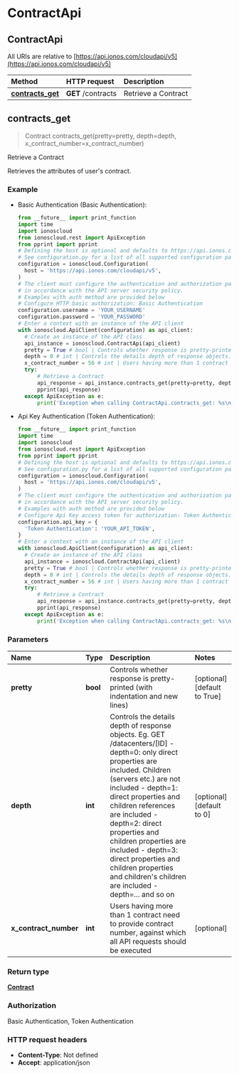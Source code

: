 # ContractApi

## ContractApi

All URIs are relative to [https://api.ionos.com/cloudapi/v5](https://api.ionos.com/cloudapi/v5)

| Method | HTTP request | Description |
| :--- | :--- | :--- |
| [**contracts\_get**](contractapi.md#contracts_get) | **GET** /contracts | Retrieve a Contract |

## **contracts\_get**

> Contract contracts\_get\(pretty=pretty, depth=depth, x\_contract\_number=x\_contract\_number\)

Retrieve a Contract

Retrieves the attributes of user's contract.

### Example

* Basic Authentication \(Basic Authentication\):

  ```python
  from __future__ import print_function
  import time
  import ionoscloud
  from ionoscloud.rest import ApiException
  from pprint import pprint
  # Defining the host is optional and defaults to https://api.ionos.com/cloudapi/v5
  # See configuration.py for a list of all supported configuration parameters.
  configuration = ionoscloud.Configuration(
    host = 'https://api.ionos.com/cloudapi/v5',
  )
  # The client must configure the authentication and authorization parameters
  # in accordance with the API server security policy.
  # Examples with auth method are provided below
  # Configure HTTP basic authorization: Basic Authentication
  configuration.username = 'YOUR_USERNAME'
  configuration.password = 'YOUR_PASSWORD'
  # Enter a context with an instance of the API client
  with ionoscloud.ApiClient(configuration) as api_client:
    # Create an instance of the API class
    api_instance = ionoscloud.ContractApi(api_client)
    pretty = True # bool | Controls whether response is pretty-printed (with indentation and new lines) (optional) (default to True)
    depth = 0 # int | Controls the details depth of response objects.  Eg. GET /datacenters/[ID]  - depth=0: only direct properties are included. Children (servers etc.) are not included  - depth=1: direct properties and children references are included  - depth=2: direct properties and children properties are included  - depth=3: direct properties and children properties and children's children are included  - depth=... and so on (optional) (default to 0)
    x_contract_number = 56 # int | Users having more than 1 contract need to provide contract number, against which all API requests should be executed (optional)
    try:
        # Retrieve a Contract
        api_response = api_instance.contracts_get(pretty=pretty, depth=depth, x_contract_number=x_contract_number)
        pprint(api_response)
    except ApiException as e:
        print('Exception when calling ContractApi.contracts_get: %s\n' % e)
  ```

* Api Key Authentication \(Token Authentication\):

  ```python
  from __future__ import print_function
  import time
  import ionoscloud
  from ionoscloud.rest import ApiException
  from pprint import pprint
  # Defining the host is optional and defaults to https://api.ionos.com/cloudapi/v5
  # See configuration.py for a list of all supported configuration parameters.
  configuration = ionoscloud.Configuration(
    host = 'https://api.ionos.com/cloudapi/v5',
  )
  # The client must configure the authentication and authorization parameters
  # in accordance with the API server security policy.
  # Examples with auth method are provided below
  # Configure Api Key access token for authorization: Token Authentication
  configuration.api_key = {
    'Token Authentication': 'YOUR_API_TOKEN',
  }
  # Enter a context with an instance of the API client
  with ionoscloud.ApiClient(configuration) as api_client:
    # Create an instance of the API class
    api_instance = ionoscloud.ContractApi(api_client)
    pretty = True # bool | Controls whether response is pretty-printed (with indentation and new lines) (optional) (default to True)
    depth = 0 # int | Controls the details depth of response objects.  Eg. GET /datacenters/[ID]  - depth=0: only direct properties are included. Children (servers etc.) are not included  - depth=1: direct properties and children references are included  - depth=2: direct properties and children properties are included  - depth=3: direct properties and children properties and children's children are included  - depth=... and so on (optional) (default to 0)
    x_contract_number = 56 # int | Users having more than 1 contract need to provide contract number, against which all API requests should be executed (optional)
    try:
        # Retrieve a Contract
        api_response = api_instance.contracts_get(pretty=pretty, depth=depth, x_contract_number=x_contract_number)
        pprint(api_response)
    except ApiException as e:
        print('Exception when calling ContractApi.contracts_get: %s\n' % e)
  ```

### Parameters

| Name | Type | Description | Notes |
| :--- | :--- | :--- | :--- |
| **pretty** | **bool** | Controls whether response is pretty-printed \(with indentation and new lines\) | \[optional\] \[default to True\] |
| **depth** | **int** | Controls the details depth of response objects.  Eg. GET /datacenters/\[ID\]  - depth=0: only direct properties are included. Children \(servers etc.\) are not included  - depth=1: direct properties and children references are included  - depth=2: direct properties and children properties are included  - depth=3: direct properties and children properties and children's children are included  - depth=... and so on | \[optional\] \[default to 0\] |
| **x\_contract\_number** | **int** | Users having more than 1 contract need to provide contract number, against which all API requests should be executed | \[optional\] |

### Return type

[**Contract**](../models/contract.md)

### Authorization

Basic Authentication, Token Authentication

### HTTP request headers

* **Content-Type**: Not defined
* **Accept**: application/json

